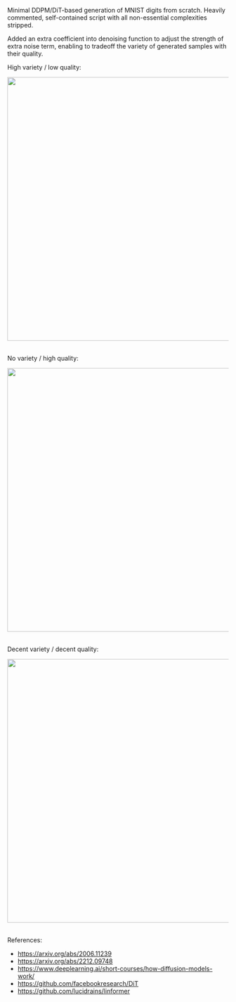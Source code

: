 Minimal DDPM/DiT-based generation of MNIST digits from scratch. Heavily commented, self-contained script with all non-essential complexities stripped. 

Added an extra coefficient into denoising function to adjust the strength of extra noise term, enabling to tradeoff the variety of generated samples with their quality.

High variety / low quality:  

<img src="https://github.com/user-attachments/assets/64a3f320-d394-47ca-a6bd-558af9b0c80c" width="600" /> 

<br>No variety / high quality: 

<img src="https://github.com/user-attachments/assets/a8ca296a-16fb-4378-b20d-2757cabb28a7" width="600" />

<br>Decent variety / decent quality:

<img src="https://github.com/user-attachments/assets/132bf1a9-14b3-45c0-bc82-ff47af14ec73" width="600" />

<br>References:
- https://arxiv.org/abs/2006.11239
- https://arxiv.org/abs/2212.09748
- https://www.deeplearning.ai/short-courses/how-diffusion-models-work/
- https://github.com/facebookresearch/DiT
- https://github.com/lucidrains/linformer
